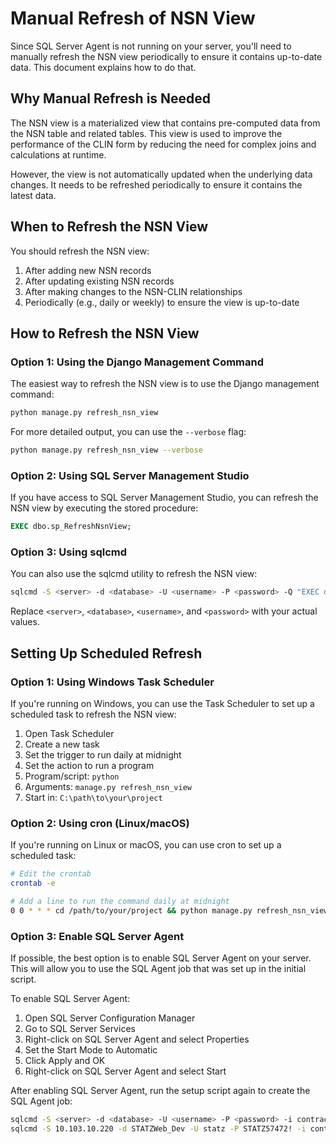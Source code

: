 # Manual Refresh of NSN View

Since SQL Server Agent is not running on your server, you'll need to manually refresh the NSN view periodically to ensure it contains up-to-date data. This document explains how to do that.

## Why Manual Refresh is Needed

The NSN view is a materialized view that contains pre-computed data from the NSN table and related tables. This view is used to improve the performance of the CLIN form by reducing the need for complex joins and calculations at runtime.

However, the view is not automatically updated when the underlying data changes. It needs to be refreshed periodically to ensure it contains the latest data.

## When to Refresh the NSN View

You should refresh the NSN view:

1. After adding new NSN records
2. After updating existing NSN records
3. After making changes to the NSN-CLIN relationships
4. Periodically (e.g., daily or weekly) to ensure the view is up-to-date

## How to Refresh the NSN View

### Option 1: Using the Django Management Command

The easiest way to refresh the NSN view is to use the Django management command:

```bash
python manage.py refresh_nsn_view
```

For more detailed output, you can use the `--verbose` flag:

```bash
python manage.py refresh_nsn_view --verbose
```

### Option 2: Using SQL Server Management Studio

If you have access to SQL Server Management Studio, you can refresh the NSN view by executing the stored procedure:

```sql
EXEC dbo.sp_RefreshNsnView;
```

### Option 3: Using sqlcmd

You can also use the sqlcmd utility to refresh the NSN view:

```bash
sqlcmd -S <server> -d <database> -U <username> -P <password> -Q "EXEC dbo.sp_RefreshNsnView;"
```

Replace `<server>`, `<database>`, `<username>`, and `<password>` with your actual values.

## Setting Up Scheduled Refresh

### Option 1: Using Windows Task Scheduler

If you're running on Windows, you can use the Task Scheduler to set up a scheduled task to refresh the NSN view:

1. Open Task Scheduler
2. Create a new task
3. Set the trigger to run daily at midnight
4. Set the action to run a program
5. Program/script: `python`
6. Arguments: `manage.py refresh_nsn_view`
7. Start in: `C:\path\to\your\project`

### Option 2: Using cron (Linux/macOS)

If you're running on Linux or macOS, you can use cron to set up a scheduled task:

```bash
# Edit the crontab
crontab -e

# Add a line to run the command daily at midnight
0 0 * * * cd /path/to/your/project && python manage.py refresh_nsn_view
```

### Option 3: Enable SQL Server Agent

If possible, the best option is to enable SQL Server Agent on your server. This will allow you to use the SQL Agent job that was set up in the initial script.

To enable SQL Server Agent:

1. Open SQL Server Configuration Manager
2. Go to SQL Server Services
3. Right-click on SQL Server Agent and select Properties
4. Set the Start Mode to Automatic
5. Click Apply and OK
6. Right-click on SQL Server Agent and select Start

After enabling SQL Server Agent, run the setup script again to create the SQL Agent job:

```bash
sqlcmd -S <server> -d <database> -U <username> -P <password> -i contracts/sql/setup_nsn_fulltext_and_job.sql
sqlcmd -S 10.103.10.220 -d STATZWeb_Dev -U statz -P STATZ57472! -i contracts/sql/setup_nsn_fulltext_and_job.sql
``` 
